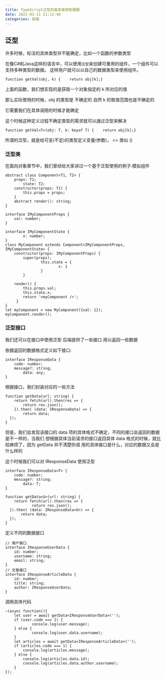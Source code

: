 ```yaml
---
title: TypeScript泛型的基本使用和理解
date: 2021-03-11 21:12:40
categories: 前端
---
```


## 泛型

许多时候，标注的具体类型并不能确定，比如一个函数的参数类型

在像C#和Java这样的语言中，可以使用`泛型`来创建可重用的组件，一个组件可以支持多种类型的数据。 这样用户就可以以自己的数据类型来使用组件。

```
function getVal(obj, k) {    return obj[k];}
```

上面的函数，我们想实现的是获取一个对象指定的 k 所对应的值

那么实际使用的时候，obj 的类型是 不确定的 自然 k 的取值范围也是不确定的

它需要我们在具体调用的时候才能确定

这个时候这种定义过程不确定类型的需求就可以通过泛型来解决


```
function getVal<T>(obj: T, k: keyof T) {    return obj[k];}
```
所谓的泛型，就是给可变(不定)的类型定义变量(参数)， <> 类似 ()

### 泛型类

在面向对象章节中，我们曾经给大家讲过一个基于泛型使用的例子:模拟组件

```
abstract class Component<T1, T2> {
    props: T1;
		state: T2;
    constructor(props: T1) { 
        this.props = props;
    }
   	abstract render(): string;
}

interface IMyComponentProps {
    val: number;
}

interface IMyComponentState {
		x: number; 
}
class MyComponent extends Component<IMyComponentProps, IMyComponentState> {
    constructor(props: IMyComponentProps) {
        super(props);
				this.state = { 
						x: 1
				} 
		}

    render() { 
        this.props.val;
        this.state.x;
        return '<myComponent />';
     }
}
let myComponent = new MyComponent({val: 1}); 
myComponent.render();
```

### 泛型接口

我们还可以在接口中使用泛型 后端提供了一些接口 用以返回一些数据

依据返回的数据格式定义如下接口:

```
interface IResponseData {
    code: number;
    message?: string;
		data: any; 
}
```

根据接口，我们封装对应的一些方法

```
function getData(url: string) { 
	return fetch(url).then(res => {
		return res.json();
	}).then( (data: IResponseData) => {
        return data;
  });
}
```
但是，我们会发现该接口的 data 项的具体格式不确定，不同的接口会返回的数据是不一样的，当我们 想根据具体当前请求的接口返回具体 data 格式的时候，就比较麻烦了，因为 getData 并不清楚你调 用的具体接口是什么，对应的数据又会是什么样的

这个时候我们可以对 IResponseData 使用泛型
```
interface IResponseData<T> {
    code: number;
    message?: string;
		data: T; 
}
```

```
function getData<U>(url: string) { 
	return fetch(url).then(res => {
  			return res.json();
  }).then( (data: IResponseData<U>) => {
       return data;
  });
}
```

定义不同的数据接口

```
// 用户接口
interface IResponseUserData {
    id: number;
    username: string;
    email: string;
}
// 文章接口
interface IResponseArticleData {
    id: number;
    title: string;
    author: IResponseUserData;
}
```

调用具体代码
```
~(async function(){
    let user = await getData<IResponseUserData>(''); 
    if (user.code === 1) {
    		console.log(user.message); 
    } else {
    		console.log(user.data.username); 
    }
    let articles = await getData<IResponseArticleData>(''); 
    if (articles.code === 1) {
        console.log(articles.message); 
    } else {
        console.log(articles.data.id);
        console.log(articles.data.author.username); 
    }
});
```
